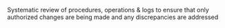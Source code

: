 Systematic review of procedures, operations & logs to ensure that only authorized changes are being made and any discrepancies are addressed